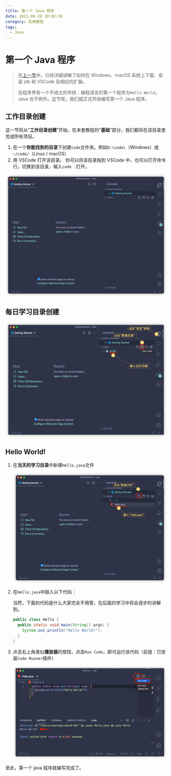 ```yaml
---
title: 第一个 Java 程序
date: 2021-06-28 20:02:36
category: 实用教程
tags:
  - Java
---
```


# 第一个 Java 程序

> 在[上一节](setup-java-env-from-scratch.md)中，已经详细讲解了如何在 Windows、macOS 系统上下载、安装 jdk 和 VSCode 及相应的扩展。
>
> 在程序界有一个不成文的传统：编程语言的第一个程序为`Hello World`，Java 也不例外。这节呢，我们就正式开始编写第一个 Java 程序。

## 工作目录创建

这一节将从“**工作目录创建**”开始，在本套教程的“**基础**”部分，我们都将在该目录里完成所有项目。

1. 在一个**你能找到的目录**下创建`code`文件夹。例如`D:\code\`（Windows）或`~/code/`（Linux / macOS）
2. 用 VSCode 打开该目录。
   你可以将该目录拖到 VSCode 中，也可以打开命令行，切换到该目录，输入`code .`打开。

![image-20210628203904771](./the-first-program-of-java/image-20210628203904771.png)

## 每日学习目录创建

![image-20210628204141860](./the-first-program-of-java/image-20210628204141860.png)

## Hello World!

1. 在**当天的学习目录**中新建`Hello.java`文件

   ![image-20210628204439566](./the-first-program-of-java/image-20210628204439566.png)

2. 在`Hello.java`中敲入以下代码：

   当然，下面的代码是什么大家完全不用管，在后面的学习中将会逐步的讲解到。

   ```java
   public class Hello {
     public static void main(String[] args) {
       System.out.println("Hello World!");
     }
   }
   ```

3. 点击右上角类似**播放器**的按钮，点击`Run Code`，即可运行该代码（前提：已安装`Code Runner`插件）

   ![image-20210628205040168](./the-first-program-of-java/image-20210628205040168.png)

至此，第一个 java 程序就编写完成了。
